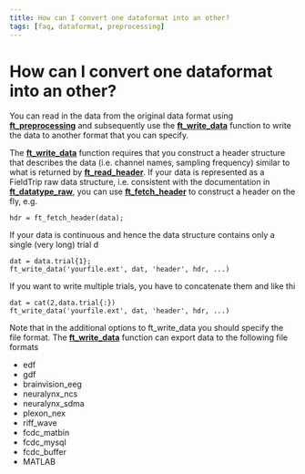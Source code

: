 ```yaml
---
title: How can I convert one dataformat into an other?
tags: [faq, dataformat, preprocessing]
---
```


# How can I convert one dataformat into an other?

You can read in the data from the original data format using **[ft_preprocessing](/reference/ft_preprocessing)** and subsequently use the **[ft_write_data](/reference/ft_write_data)** function to write the data to another  format that you can specify.

The **[ft_write_data](/reference/ft_write_data)** function requires that you construct a header structure that describes the data (i.e. channel names, sampling frequency) similar to what is returned by **[ft_read_header](/reference/ft_read_header)**. If your data is represented as a FieldTrip raw data structure, i.e. consistent with the documentation in **[ft_datatype_raw](/reference/ft_datatype_raw)**, you can use **[ft_fetch_header](/reference/ft_fetch_header)** to construct a header on the fly, e.g.

    hdr = ft_fetch_header(data);

If your data is continuous and hence the data structure contains only a single (very long) trial d

    dat = data.trial{1};
    ft_write_data('yourfile.ext', dat, 'header', hdr, ...)

If you want to write multiple trials, you have to concatenate them and like thi

    dat = cat(2,data.trial{:})
    ft_write_data('yourfile.ext', dat, 'header', hdr, ...)

Note that in the additional options to ft_write_data you should specify the file format. The **[ft_write_data](/reference/ft_write_data)** function can export data to the following file formats

*  edf
*  gdf
*  brainvision_eeg
*  neuralynx_ncs
*  neuralynx_sdma
*  plexon_nex
*  riff_wave
*  fcdc_matbin
*  fcdc_mysql
*  fcdc_buffer
*  MATLAB  

